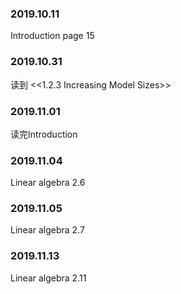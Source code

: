 ### 2019.10.11
Introduction page 15
### 2019.10.31
读到 <<1.2.3 Increasing Model Sizes>>
### 2019.11.01
读完Introduction
### 2019.11.04
Linear algebra 2.6
### 2019.11.05
Linear algebra 2.7
### 2019.11.13
Linear algebra 2.11
